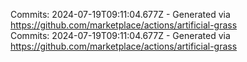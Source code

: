 Commits: 2024-07-19T09:11:04.677Z - Generated via https://github.com/marketplace/actions/artificial-grass
<br>
Commits: 2024-07-19T09:11:04.677Z - Generated via https://github.com/marketplace/actions/artificial-grass
<br>
